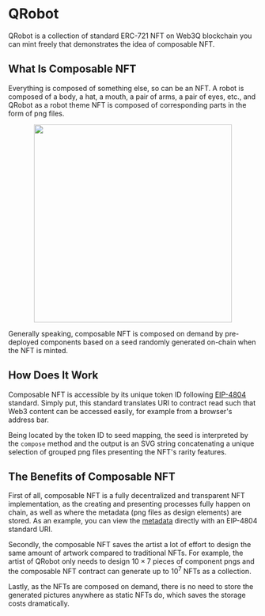 QRobot
====
QRobot is a collection of standard ERC-721 NFT on Web3Q blockchain you can mint freely that demonstrates the idea of composable NFT.  

## What Is Composable NFT

Everything is composed of something else, so can be an NFT. 
A robot is composed of a body, a hat, a mouth, a pair of arms, a pair of eyes, etc., and QRobot as a robot theme NFT is composed of corresponding parts in the form of png files.  

<p align="center">
<img src="https://web3q.io/0x804a6B66b071e7E6494AE0e03768a536ded64262:w3q-g/compose/string!8.svg" width="400" />
</p>

Generally speaking, composable NFT is composed on demand by pre-deployed components based on a seed randomly generated on-chain when the NFT is minted. 

## How Does It Work

Composable NFT is accessible by its unique token ID following [EIP-4804](https://eips.ethereum.org/EIPS/eip-4804) standard.
Simply put, this standard translates URI to contract read such that Web3 content can be accessed easily, for example from a browser's address bar.  

Being located by the token ID to seed mapping, the seed is interpreted by the `compose` method and the output is an SVG string concatenating a unique selection of grouped png files presenting the NFT's rarity features.

## The Benefits of Composable NFT

First of all, composable NFT is a fully decentralized and transparent NFT implementation, as the creating and presenting processes fully happen on chain, as well as where the metadata (png files as design elements) are stored. As an example, you can view the [metadata](https://web3q.io/0x31bc4dAd21fAd6212082C7953379bb62187ffE94:w3q-g/2/0.png) directly with an EIP-4804 standard URI.

Secondly, the composable NFT saves the artist a lot of effort to design the same amount of artwork compared to traditional NFTs. For example, the artist of QRobot only needs to design $10\times7$ pieces of component pngs and the composable NFT contract can generate up to $10^{7}$ NFTs as a collection. 

Lastly, as the NFTs are composed on demand, there is no need to store the generated pictures anywhere as static NFTs do, which saves the storage costs dramatically.

